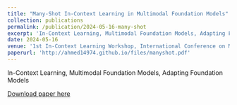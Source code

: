 ```yaml
---
title: "Many-Shot In-Context Learning in Multimodal Foundation Models"
collection: publications
permalink: /publication/2024-05-16-many-shot
excerpt: 'In-Context Learning, Multimodal Foundation Models, Adapting Foundation Models'
date: 2024-05-16
venue: '1st In-Context Learning Workshop, International Conference on Machine Learning (ICML), 2024'
paperurl: 'http://ahmed14974.github.io/files/manyshot.pdf'
---
```

In-Context Learning, Multimodal Foundation Models, Adapting Foundation Models

[Download paper here](http://ahmed14974.github.io/files/manyshot.pdf)
